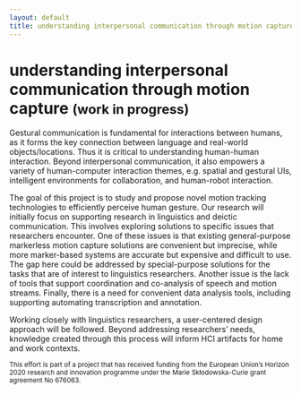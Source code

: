 ```yaml
---
layout: default
title: understanding interpersonal communication through motion capture
---
```


# understanding interpersonal communication through motion capture <small>(work in progress)</small>

Gestural communication is fundamental for interactions between humans, as it forms the key connection between language and real-world objects/locations. Thus it is critical to understanding human-human interaction. Beyond interpersonal communication, it also empowers a variety of human-computer interaction themes, e.g. spatial and gestural UIs, intelligent environments for collaboration, and human-robot interaction.

The goal of this project is to study and propose novel motion tracking technologies to efficiently perceive human gesture. Our research will initially focus on supporting research in linguistics and deictic communication. This involves exploring solutions to specific issues that researchers encounter. One of these issues is that existing general-purpose markerless motion capture solutions are convenient but imprecise, while more marker-based systems are accurate but expensive and difficult to use. The gap here could be addressed by special-purpose solutions for the tasks that are of interest to linguistics researchers. Another issue is the lack of tools that support coordination and co-analysis of speech and motion streams. Finally, there is a need for convenient data analysis tools, including supporting automating transcription and annotation.

Working closely with linguistics researchers, a user-centered design approach will be followed. Beyond addressing researchers’ needs, knowledge created through this process will inform HCI artifacts for home and work contexts.

<small>This effort is part of a project that has received funding from the European Union’s Horizon 2020 research and innovation programme under the Marie Skłodowska-Curie grant agreement No 676063.</small>
